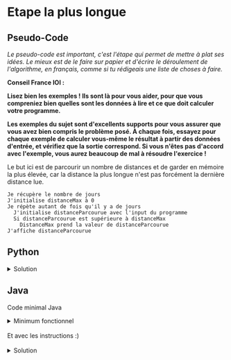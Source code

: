 # Etape la plus longue

## Pseudo-Code

_Le pseudo-code est important, c'est l'étape qui permet de mettre à plat ses idées. Le mieux est de le faire sur papier et d'écrire le déroulement de l'algorithme, en français, comme si tu rédigeais une liste de choses à faire._

**Conseil France IOI :**

**Lisez bien les exemples ! Ils sont là pour vous aider, pour que vous compreniez bien quelles sont les données à lire et ce que doit calculer votre programme.**

**Les exemples du sujet sont d'excellents supports pour vous assurer que vous avez bien compris le problème posé. À chaque fois, essayez pour chaque exemple de calculer vous-même le résultat à partir des données d'entrée, et vérifiez que la sortie correspond. Si vous n'êtes pas d'accord avec l'exemple, vous aurez beaucoup de mal à résoudre l'exercice !**

Le but ici est de parcourir un nombre de distances et de garder en mémoire la plus élevée, car la distance la plus longue n'est pas forcément la dernière distance lue.

```
Je récupère le nombre de jours
J'initialise distanceMax à 0
Je répète autant de fois qu'il y a de jours
  J'initialise distanceParcourue avec l'input du programme
  Si distanceParcourue est supérieure à distanceMax
    DistanceMax prend la valeur de distanceParcourue
J'affiche distanceParcourue
```

## Python

<details>
  <summary>Solution</summary>

```Python
nbJours = int(input())
distanceMax = 0
for loop in range(nbJours):
   distance = int(input())
   if distance > distanceMax:
      distanceMax = distance
print(distanceMax)
```

</details>

## Java

Code minimal Java

<details>
  <summary>Minimum fonctionnel</summary>

```Java
  class Main {
    public static void main(String[] args) {
      // ton code ici
    }
  }
```

</details>

</br>
Et avec les instructions :)
</br>
</br>

<details>
  <summary>Solution</summary>


```Java
import algorea.Scanner;
class Main
{
   public static void main(String[] args)
   {
      Scanner entrée = new Scanner(System.in);
      int nbJours = entrée.nextInt();
      int distanceMax = 0;
      for (int loop = 1; loop <= nbJours; loop = loop + 1)
      {
         int distance = entrée.nextInt();
         if(distance > distanceMax)
         {
            distanceMax = distance;
         }
      }
      System.out.println(distanceMax);
   }
}
```

</details>

